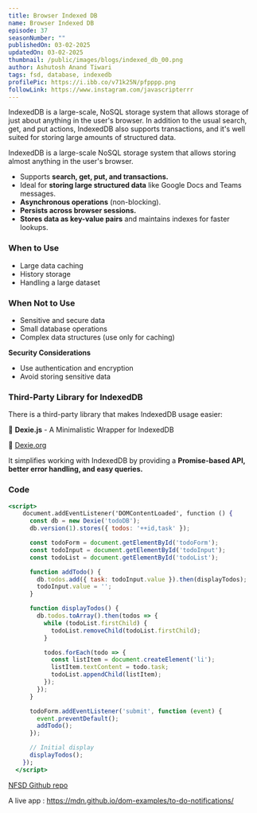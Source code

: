 ```yaml
---
title: Browser Indexed DB
name: Browser Indexed DB
episode: 37
seasonNumber: ""
publishedOn: 03-02-2025
updatedOn: 03-02-2025
thumbnail: /public/images/blogs/indexed_db_00.png
author: Ashutosh Anand Tiwari
tags: fsd, database, indexedb
profilePic: https://i.ibb.co/v71k25N/pfpppp.png
followLink: https://www.instagram.com/javascripterrr
---
```

IndexedDB is a large-scale, NoSQL storage system that allows storage of just about anything in the user's browser. In addition to the usual search, get, and put actions, IndexedDB also supports transactions, and it's well suited for storing large amounts of structured data.

IndexedDB is a large-scale NoSQL storage system that allows storing almost anything in the user's browser.

* Supports **search, get, put, and transactions.**
* Ideal for **storing large structured data** like Google Docs and Teams messages.
* **Asynchronous operations** (non-blocking).
* **Persists across browser sessions.**
* **Stores data as key-value pairs** and maintains indexes for faster lookups.

### When to Use

* Large data caching
* History storage
* Handling a large dataset

### When Not to Use

* Sensitive and secure data
* Small database operations
* Complex data structures (use only for caching)

**Security Considerations**

* Use authentication and encryption
* Avoid storing sensitive data

### Third-Party Library for IndexedDB

There is a third-party library that makes IndexedDB usage easier:

🔹 **Dexie.js** - A Minimalistic Wrapper for IndexedDB

🔗 [Dexie.org](https://dexie.org/)

It simplifies working with IndexedDB by providing a **Promise-based API, better error handling, and easy queries.**

### Code

```jsx
<script>
    document.addEventListener('DOMContentLoaded', function () {
      const db = new Dexie('todoDB');
      db.version(1).stores({ todos: '++id,task' });

      const todoForm = document.getElementById('todoForm');
      const todoInput = document.getElementById('todoInput');
      const todoList = document.getElementById('todoList');

      function addTodo() {
        db.todos.add({ task: todoInput.value }).then(displayTodos);
        todoInput.value = '';
      }

      function displayTodos() {
        db.todos.toArray().then(todos => {
          while (todoList.firstChild) {
            todoList.removeChild(todoList.firstChild);
          }

          todos.forEach(todo => {
            const listItem = document.createElement('li');
            listItem.textContent = todo.task;
            todoList.appendChild(listItem);
          });
        });
      }

      todoForm.addEventListener('submit', function (event) {
        event.preventDefault();
        addTodo();
      });

      // Initial display
      displayTodos();
    });
  </script>
```

[NFSD Github repo](https://github.com/namastedev/namaste-frontend-system-design/blob/master/Databases%26Caching/indexedDb/index.html) 

A live app : https://mdn.github.io/dom-examples/to-do-notifications/
